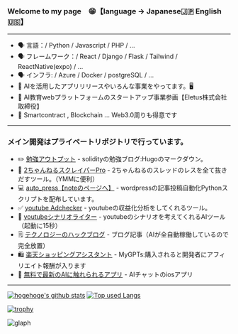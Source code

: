 ### Welcome to my page　😁【language -> Japanese🇯🇵  English🇺🇸】
***
- 🗣️ 言語：/ Python / Javascript / PHP / ...
- 🗣️ フレームワーク：/ React / Django / Flask / Tailwind / ReactNative(expo) / ...
- 🗣️ インフラ: / Azure / Docker / postgreSQL / ...
- 📣 AIを活用したアプリリリースやいろんな事業をやってます。🖥
- 📣 AI教育webプラットフォームのスタートアップ事業参画【Eletus株式会社取締役】
- 🌱 Smartcontract , Blockchain ... Web3.0周りも得意です
***

### メイン開発はプライベートリポジトリで行っています。

- ✏️ [勉強アウトプット](https://daideguchi.github.io/tec\_studies\_blog/) - solidityの勉強ブログ:Hugoのマークダウン。
- 📎 [2ちゃんねるスクレイパーPro](https://github.com/daideguchi/2chan) - 2ちゃんねるのスレッドのレスを全て抜きだすツール。（YMMに便利）
- 💻 [auto_press【noteのページへ】](https://note.com/dai\_11107/n/ndbb356870a81) - wordpressの記事投稿自動化Pythonスクリプトを配布しています。
- ✅ [youtube Adchecker](https://youtube-adcheck.com) - youtubeの収益化分析をしてくれるツール。
- 🎥 [youtubeシナリオライター](https://youtube-writer.onrender.com) - youtubeのシナリオを考えてくれるAIツール（起動に15秒）
- 🗒️ [テクノロジーのハックブログ](https://tec-hack-blog.site/) - ブログ記事（AIが全自動稼働しているので完全放置）
- 🛍️ [楽天ショッピングアシスタント](https://chat.openai.com/g/g-qGWbZqEkN-le-tian-siyotupinguasisutanto) - MyGPTs:購入されると開発者にアフィリエイト報酬が入ります
- 📣 [無料で最新のAIに触れられるアプリ](https://apps.apple.com/jp/app/ai-chat-マスター/id6479726242) - AIチャットのiosアプリ

***



<!-- リポジトリステータス -->
[![hogehoge's github stats](https://github-readme-stats.vercel.app/api?username=daideguchi&hide=contribs&count_private=true&show_icons=true&theme=tokyonight)](https://github.com/daideguchi/)
[![Top used Langs](https://github-readme-stats.vercel.app/api/top-langs/?username=daideguchi&layout=compact&theme=tokyonight)](https://github.com/daideguchi/)

[![trophy](https://github-profile-trophy.vercel.app/?username=daideguchi)](https://github.com/ryo-ma/github-profile-trophy)

![glaph](https://github-profile-summary-cards.vercel.app/api/cards/profile-details?username=daideguchi&theme=dracula)

